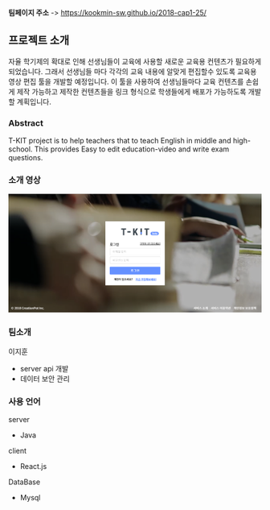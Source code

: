 
**팀페이지 주소** -> https://kookmin-sw.github.io/2018-cap1-25/ 


## 프로젝트 소개

자율 학기제의 확대로 인해 선생님들이 교육에 사용할 새로운 교육용 컨텐츠가 필요하게 되었습니다. 그래서 선생님들 마다 각각의 교육 내용에
알맞게 편집할수 있도록 교육용 영상 편집 툴을 개발할 예정입니다.
이 툴을 사용하여 선생님들마다 교육 컨텐츠를 손쉽게 제작 가능하고
제작한 컨텐츠들을 링크 형식으로 학생들에게 배포가 가능하도록
개발할 계획입니다.

### Abstract
T-KIT project is to help teachers that to teach English in middle and high-school. This provides Easy to edit education-video and write exam questions.

### 소개 영상

[![image](docs/img.png)](https://www.youtube.com/watch?v=zhr5L1FFHkI&feature=youtu.be)

### 팀소개

이지훈
- server api 개발
- 데이터 보안 관리
 

### 사용 언어
 
 server
 - Java

 client
 - React.js

 DataBase
 - Mysql


